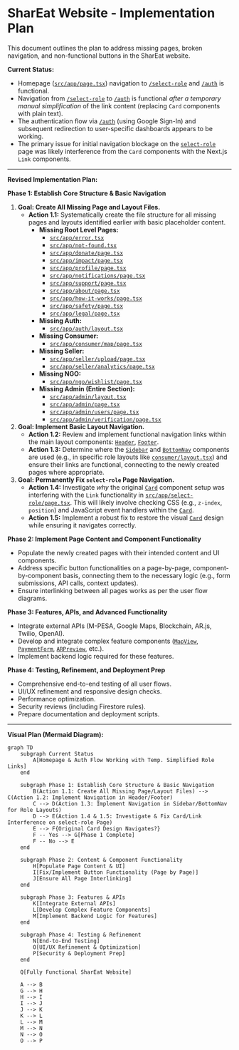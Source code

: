 # SharEat Website - Implementation Plan

This document outlines the plan to address missing pages, broken navigation, and non-functional buttons in the SharEat website.

**Current Status:**
*   Homepage ([`src/app/page.tsx`](src/app/page.tsx)) navigation to [`/select-role`](src/app/select-role/page.tsx) and [`/auth`](src/app/auth/page.tsx) is functional.
*   Navigation from [`/select-role`](src/app/select-role/page.tsx) to [`/auth`](src/app/auth/page.tsx) is functional *after a temporary manual simplification* of the link content (replacing `Card` components with plain text).
*   The authentication flow via [`/auth`](src/app/auth/page.tsx) (using Google Sign-In) and subsequent redirection to user-specific dashboards appears to be working.
*   The primary issue for initial navigation blockage on the [`select-role`](src/app/select-role/page.tsx) page was likely interference from the `Card` components with the Next.js `Link` components.

---

**Revised Implementation Plan:**

**Phase 1: Establish Core Structure & Basic Navigation**

1.  **Goal: Create All Missing Page and Layout Files.**
    *   **Action 1.1:** Systematically create the file structure for all missing pages and layouts identified earlier with basic placeholder content.
        *   **Missing Root Level Pages:**
            *   [`src/app/error.tsx`](src/app/error.tsx)
            *   [`src/app/not-found.tsx`](src/app/not-found.tsx)
            *   [`src/app/donate/page.tsx`](src/app/donate/page.tsx)
            *   [`src/app/impact/page.tsx`](src/app/impact/page.tsx)
            *   [`src/app/profile/page.tsx`](src/app/profile/page.tsx)
            *   [`src/app/notifications/page.tsx`](src/app/notifications/page.tsx)
            *   [`src/app/support/page.tsx`](src/app/support/page.tsx)
            *   [`src/app/about/page.tsx`](src/app/about/page.tsx)
            *   [`src/app/how-it-works/page.tsx`](src/app/how-it-works/page.tsx)
            *   [`src/app/safety/page.tsx`](src/app/safety/page.tsx)
            *   [`src/app/legal/page.tsx`](src/app/legal/page.tsx)
        *   **Missing Auth:**
            *   [`src/app/auth/layout.tsx`](src/app/auth/layout.tsx)
        *   **Missing Consumer:**
            *   [`src/app/consumer/map/page.tsx`](src/app/consumer/map/page.tsx)
        *   **Missing Seller:**
            *   [`src/app/seller/upload/page.tsx`](src/app/seller/upload/page.tsx)
            *   [`src/app/seller/analytics/page.tsx`](src/app/seller/analytics/page.tsx)
        *   **Missing NGO:**
            *   [`src/app/ngo/wishlist/page.tsx`](src/app/ngo/wishlist/page.tsx)
        *   **Missing Admin (Entire Section):**
            *   [`src/app/admin/layout.tsx`](src/app/admin/layout.tsx)
            *   [`src/app/admin/page.tsx`](src/app/admin/page.tsx)
            *   [`src/app/admin/users/page.tsx`](src/app/admin/users/page.tsx)
            *   [`src/app/admin/verification/page.tsx`](src/app/admin/verification/page.tsx)
2.  **Goal: Implement Basic Layout Navigation.**
    *   **Action 1.2:** Review and implement functional navigation links within the main layout components: [`Header`](src/components/layout/Header.tsx), [`Footer`](src/components/layout/Footer.tsx).
    *   **Action 1.3:** Determine where the [`Sidebar`](src/components/layout/Sidebar.tsx) and [`BottomNav`](src/components/layout/BottomNav.tsx) components are used (e.g., in specific role layouts like [`consumer/layout.tsx`](src/app/consumer/layout.tsx)) and ensure their links are functional, connecting to the newly created pages where appropriate.
3.  **Goal: Permanently Fix `select-role` Page Navigation.**
    *   **Action 1.4:** Investigate *why* the original [`Card`](src/components/ui/Card.tsx) component setup was interfering with the `Link` functionality in [`src/app/select-role/page.tsx`](src/app/select-role/page.tsx). This will likely involve checking CSS (e.g., `z-index`, `position`) and JavaScript event handlers within the [`Card`](src/components/ui/Card.tsx).
    *   **Action 1.5:** Implement a robust fix to restore the visual [`Card`](src/components/ui/Card.tsx) design while ensuring it navigates correctly.

**Phase 2: Implement Page Content and Component Functionality**
*   Populate the newly created pages with their intended content and UI components.
*   Address specific button functionalities on a page-by-page, component-by-component basis, connecting them to the necessary logic (e.g., form submissions, API calls, context updates).
*   Ensure interlinking between all pages works as per the user flow diagrams.

**Phase 3: Features, APIs, and Advanced Functionality**
*   Integrate external APIs (M-PESA, Google Maps, Blockchain, AR.js, Twilio, OpenAI).
*   Develop and integrate complex feature components ([`MapView`](src/components/features/MapView.tsx), [`PaymentForm`](src/components/features/PaymentForm.tsx), [`ARPreview`](src/components/features/ARPreview.tsx), etc.).
*   Implement backend logic required for these features.

**Phase 4: Testing, Refinement, and Deployment Prep**
*   Comprehensive end-to-end testing of all user flows.
*   UI/UX refinement and responsive design checks.
*   Performance optimization.
*   Security reviews (including Firestore rules).
*   Prepare documentation and deployment scripts.

---

**Visual Plan (Mermaid Diagram):**

```mermaid
graph TD
    subgraph Current Status
        A[Homepage & Auth Flow Working with Temp. Simplified Role Links]
    end

    subgraph Phase 1: Establish Core Structure & Basic Navigation
        B(Action 1.1: Create All Missing Page/Layout Files) --> C(Action 1.2: Implement Navigation in Header/Footer)
        C --> D(Action 1.3: Implement Navigation in Sidebar/BottomNav for Role Layouts)
        D --> E(Action 1.4 & 1.5: Investigate & Fix Card/Link Interference on select-role Page)
        E --> F{Original Card Design Navigates?}
        F -- Yes --> G[Phase 1 Complete]
        F -- No --> E
    end

    subgraph Phase 2: Content & Component Functionality
        H[Populate Page Content & UI]
        I[Fix/Implement Button Functionality (Page by Page)]
        J[Ensure All Page Interlinking]
    end

    subgraph Phase 3: Features & APIs
        K[Integrate External APIs]
        L[Develop Complex Feature Components]
        M[Implement Backend Logic for Features]
    end

    subgraph Phase 4: Testing & Refinement
        N[End-to-End Testing]
        O[UI/UX Refinement & Optimization]
        P[Security & Deployment Prep]
    end

    Q[Fully Functional SharEat Website]

    A --> B
    G --> H
    H --> I
    I --> J
    J --> K
    K --> L
    L --> M
    M --> N
    N --> O
    O --> P
